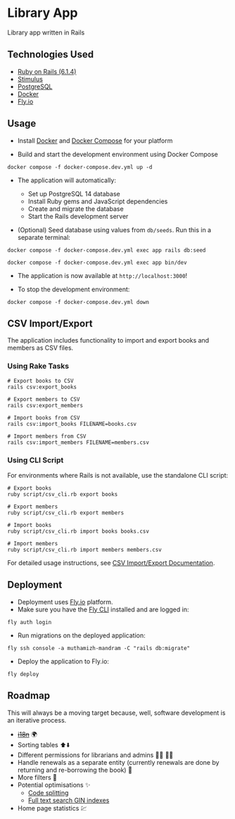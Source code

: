 # Library App

Library app written in Rails

## Technologies Used

- [Ruby on Rails (6.1.4)](https://guides.rubyonrails.org/v6.1.4/) 
- [Stimulus](https://stimulus.hotwired.dev/handbook/introduction)
- [PostgreSQL](https://www.postgresql.org/docs/14/index.html)
- [Docker](https://docs.docker.com/get-started/)
- [Fly.io](https://fly.io/docs/)

## Usage

- Install [Docker](https://docs.docker.com/get-docker/) and [Docker Compose](https://docs.docker.com/compose/install/) for your platform

- Build and start the development environment using Docker Compose
```shell
docker compose -f docker-compose.dev.yml up -d
```

- The application will automatically:
  - Set up PostgreSQL 14 database
  - Install Ruby gems and JavaScript dependencies
  - Create and migrate the database
  - Start the Rails development server

- (Optional) Seed database using values from `db/seeds`. Run this in a separate terminal:
```shell
docker compose -f docker-compose.dev.yml exec app rails db:seed
```

```shell
docker compose -f docker-compose.dev.yml exec app bin/dev
```

- The application is now available at `http://localhost:3000`!

- To stop the development environment:
```shell
docker compose -f docker-compose.dev.yml down
```

## CSV Import/Export

The application includes functionality to import and export books and members as CSV files.

### Using Rake Tasks

```shell
# Export books to CSV
rails csv:export_books

# Export members to CSV  
rails csv:export_members

# Import books from CSV
rails csv:import_books FILENAME=books.csv

# Import members from CSV
rails csv:import_members FILENAME=members.csv
```

### Using CLI Script

For environments where Rails is not available, use the standalone CLI script:

```shell
# Export books
ruby script/csv_cli.rb export books

# Export members
ruby script/csv_cli.rb export members

# Import books
ruby script/csv_cli.rb import books books.csv

# Import members
ruby script/csv_cli.rb import members members.csv
```

For detailed usage instructions, see [CSV Import/Export Documentation](doc/CSV_IMPORT_EXPORT.md).

## Deployment

- Deployment uses [Fly.io](https://fly.io/) platform.
- Make sure you have the [Fly CLI](https://fly.io/docs/hands-on/install-flyctl/) installed and are logged in:
```shell
fly auth login
```
- Run migrations on the deployed application:
```shell
fly ssh console -a muthamizh-mandram -C "rails db:migrate"
```
- Deploy the application to Fly.io:
```shell
fly deploy
```

## Roadmap

This will always be a moving target because, well, software development is an iterative process.

- [~~i18n~~](https://guides.rubyonrails.org/i18n.html) :earth_africa:
- Sorting tables :arrow_up::arrow_down:
- Different permissions for librarians and admins :man_technologist: :woman_technologist: 
- Handle renewals as a separate entity (currently renewals are done by returning and re-borrowing the book) :repeat_one:
- More filters :pencil:
- Potential optimisations :sparkles:
    - [Code splitting](https://webpack.js.org/guides/code-splitting/)
    - [Full text search GIN indexes](https://thoughtbot.com/blog/optimizing-full-text-search-with-postgres-tsvector-columns-and-triggers)
- Home page statistics :chart:
